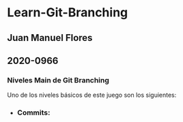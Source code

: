 # Learn-Git-Branching

## Juan Manuel Flores
## 2020-0966

### Niveles Main de Git Branching
Uno de los niveles básicos de este juego son los siguientes:

* ### Commits:
